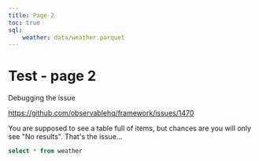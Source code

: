 ```yaml
---
title: Page 2
toc: true
sql:
    weather: data/weather.parquet
---
```

# Test - page 2

Debugging the issue

https://github.com/observablehq/framework/issues/1470

You are supposed to see a table full of items, but chances are you will only see "No results".  That's the issue...

```sql id=test display
select * from weather
```
